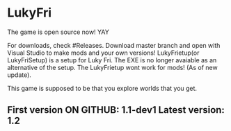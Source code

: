 # LukyFri
The game is open source now! YAY

For downloads, check #Releases.
Download master branch and open with Visual Studio to make mods and your own versions!
LukyFrietup(or LukyFriSetup) is a setup for Luky Fri. The EXE is no longer avaiable as
an alternative of the setup. The LukyFrietup wont work for mods! (As of new update).

This game is supposed to be that you explore worlds that you get.

First version ON GITHUB: 1.1-dev1
Latest version: 1.2
-------------------------------------------------------
